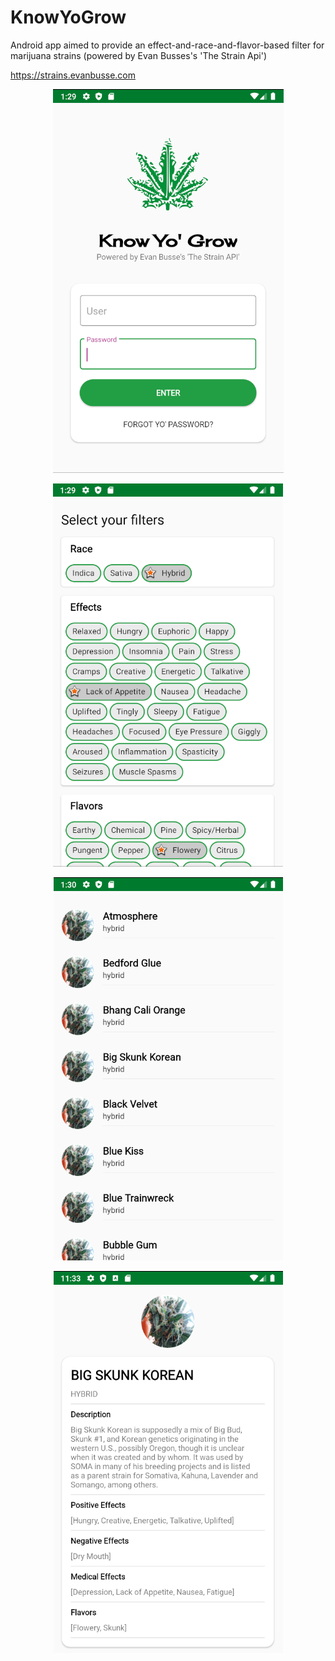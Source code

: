 # KnowYoGrow
Android app aimed to provide an effect-and-race-and-flavor-based filter for marijuana strains (powered by Evan Busses's 'The Strain Api')

https://strains.evanbusse.com

<p align="center">
  <img src="https://github.com/Jose-Develaw/KnowYoGrow/blob/master/cap.PNG">
</p>
<p align="center">
  <img src="https://github.com/Jose-Develaw/KnowYoGrow/blob/master/cap2.PNG">
</p>
<p align="center">
  <img src="https://github.com/Jose-Develaw/KnowYoGrow/blob/master/cap3.PNG">
</p>
<p align="center">
  <img src="https://github.com/Jose-Develaw/KnowYoGrow/blob/master/cap4.PNG">
</p>

